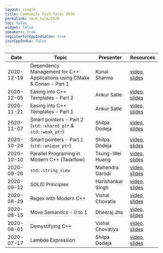 ```yaml
---
layout: single
title: Community Tech-Talks 2020
permalink: tech_talk/2020
toc: false
widget: false
speakers: true
registerforCppIndiaCon: true
joinCppIndia: false
---
```

| Date |  Topic  | Presenter | Resources |
|---|---|---|---|
| 2020-12-19 |  Dependency Management for C++ Applications using CMake & Conan - Part 1  | Kunal Sharma | [video](https://youtu.be/cwg886syRcU), [slides](https://github.com/CppIndia-UserGroup/CppIndia-SessionDocuments/tree/master/19-12-2020) |
| 2020-12-05 |  Easing into C++ Templates - Part 2  | Ankur Satle | [video](https://youtu.be/nPzAETndc6s), [slides](https://github.com/CppIndia-UserGroup/CppIndia-SessionDocuments/tree/master/05-12-2020) |
| 2020-11-21 |  Easing into C++ Templates - Part 1  | Ankur Satle | [video](https://youtu.be/70j-F20W6Mo), [slides](https://github.com/CppIndia-UserGroup/CppIndia-SessionDocuments/tree/master/21-11-2020) |
| 2020-11-07 |  Smart pointers - Part 2 (`std::shared_ptr` & `std::weak_ptr`)  | Shilpa Dodeja | [video](https://youtu.be/NrGrIAOg3Kk), [slides](https://github.com/CppIndia-UserGroup/CppIndia-SessionDocuments/tree/master/07-11-2020) |
| 2020-10-24 |  Smart pointers - Part 1 (`std::unique_ptr`)  | Shilpa Dodeja | [video](https://youtu.be/BZQX0vW3It4), [slides](https://github.com/CppIndia-UserGroup/CppIndia-SessionDocuments/tree/master/24-10-2020) |
| 2020-10-10 |  Parallel Programing in Modern C++ (Taskflow)  | Tsung-Wei Huang | [video](https://youtu.be/BRt3KQTCA2w), [slides](https://github.com/CppIndia-UserGroup/CppIndia-SessionDocuments/tree/master/10-10-2020) |
| 2020-09-26 | `std::string_view` | Mahendra Garodi | [video](https://youtu.be/xJ7Y5zdBi8U), [slides](https://github.com/CppIndia-UserGroup/CppIndia-SessionDocuments/tree/master/26-09-2020) |
| 2020-09-12 | SOLID Principles | Harishankar Singh | [video](https://youtu.be/fda77bHlOmk), [slides](https://github.com/CppIndia-UserGroup/CppIndia-SessionDocuments/blob/master/12-09-2020) |
| 2020-08-29 | Regex with Modern C++ | Vishal Chovatia | [video](https://youtu.be/OXPALxWVbCA), [slides](https://github.com/CppIndia-UserGroup/CppIndia-SessionDocuments/tree/master/29-08-2020) |
| 2020-08-15 | Move Semantics - 0 to 1 | Dheeraj Jha | [video](https://youtu.be/QH_9CBKoDTA), [slides](https://github.com/CppIndia-UserGroup/CppIndia-SessionDocuments/tree/master/15-08-2020) |
| 2020-08-01 | Demystifying C++ | Vishal Chovatiya | [video](https://youtu.be/Ev65lLpns7I), [slides](https://github.com/CppIndia-UserGroup/CppIndia-SessionDocuments/blob/master/01-08-2020) |
| 2020-07-17 | Lambda Expression | Shilpa Dodeja | [video](https://youtu.be/p6nCp-mx3Lk), [slides](https://github.com/CppIndia-UserGroup/CppIndia-SessionDocuments/blob/master/17-07-2020) |




<pre>



</pre>